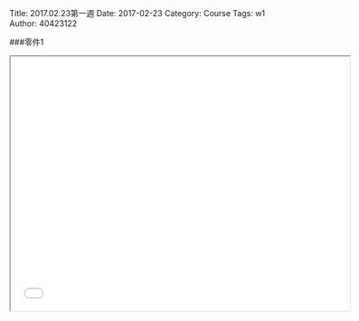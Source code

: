 Title: 2017.02.23第一週
Date: 2017-02-23
Category: Course
Tags: w1
Author: 40423122

<!-- PELICAN_END_SUMMARY -->

###零件1
<iframe src="./../W2/30.html" width="600" height="450"></iframe>

